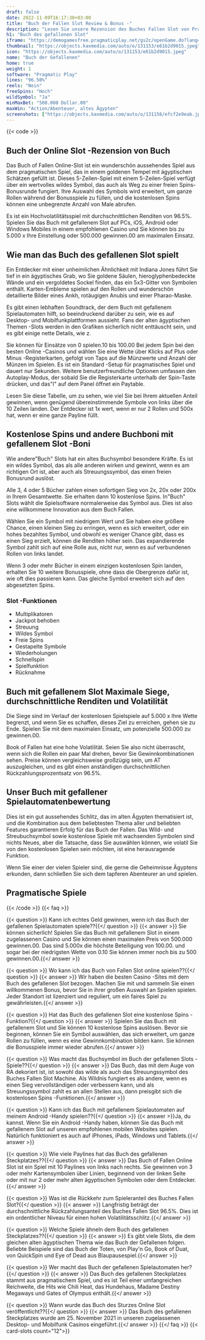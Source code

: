 ```yaml
---
draft: false
date: 2022-11-09T16:17:38+03:00
title: "Buch der Fallen Slot Review & Bonus -"
description: "Lesen Sie unsere Rezension des Buches Fallen Slot von Pragmatic Play mit Features wie Bonus Buy & Super Spin Ante Wette! Beinhaltet RTP & Auszahlungen."
h1: "Buch des gefallenen Slot"
iframe: "https://demogamesfree.pragmaticplay.net/gs2c/openGame.do?lang=en&cur=EUR&gameSymbol=vs10bookfallen"
thumbnail: "https://objects.kaxmedia.com/auto/o/131153/e61b2d9015.jpeg"
icon: "https://objects.kaxmedia.com/auto/o/131153/e61b2d9015.jpeg"
name: "Buch der Gefallenen"
home: true
weight: 1
software: "Pragmatic Play"
lines: "96.50%"
reels: "Nein"
freeSpins: "Hoch"
wildSymbol: "Ja"
minMaxBet: "500.000 Dollar.00"
maxWin: "Action/Abenteuer, altes Ägypten"
screenshots: ["https://objects.kaxmedia.com/auto/o/131156/efcf2e9eab.jpeg"]
---
```


{{< code >}}<h2>Buch der Online Slot -Rezension von Buch</h2><p>Das Buch of Fallen Online-Slot ist ein wunderschön aussehendes Spiel aus dem pragmatischen Spiel, das in einem goldenen Tempel mit ägyptischen Schätzen gefüllt ist. Dieses 5-Zeilen-Spiel mit einem 5-Zeilen-Spiel verfügt über ein wertvolles wildes Symbol, das auch als Weg zu einer freien Spins-Bonusrunde fungiert. Ihre Auswahl des Symbols wird erweitert, um ganze Rollen während der Bonusspiele zu füllen, und die kostenlosen Spins können eine unbegrenzte Anzahl von Male abrufen.</p><p>Es ist ein Hochvolatilitätsspiel mit durchschnittlichen Renditen von 96.5%. Spielen Sie das Buch mit gefallenem Slot auf PCs, iOS, Android oder Windows Mobiles in einem empfohlenen Casino und Sie können bis zu 5.000 x Ihre Einstellung oder 500.000 gewinnen.00 am maximalen Einsatz.</p><h2>Wie man das Buch des gefallenen Slot spielt</h2><p>Ein Entdecker mit einer unheimlichen Ähnlichkeit mit Indiana Jones führt Sie tief in ein ägyptisches Grab, wo Sie goldene Säulen, hieroglyphenbedeckte Wände und ein vergoldetes Sockel finden, das ein 5x3-Gitter von Symbolen enthält. Karten-Embleme spielen auf den Rollen und wunderschön detaillierte Bilder eines Ankh, rotäugigen Anubis und einer Pharao-Maske.</p><p>Es gibt einen lebhaften Soundtrack, der dem Buch mit gefallenem Spielautomaten hilft, so beeindruckend darüber zu sein, wie es auf Desktop- und Mobilfunkplattformen aussieht. Fans der alten ägyptischen Themen -Slots werden in den Grafiken sicherlich nicht enttäuscht sein, und es gibt einige nette Details, wie z.</p><p>Sie können für Einsätze von 0 spielen.10 bis 100.00 Bei jedem Spin bei den besten Online -Casinos und wählen Sie eine Wette über Klicks auf Plus oder Minus -Registerkarten, gefolgt von Taps auf die Münzwerte und Anzahl der Münzen im Spielen. Es ist ein Standard -Setup für pragmatisches Spiel und dauert nur Sekunden. Weitere benutzerfreundliche Optionen umfassen den Autoplay-Modus, der sobald Sie die Registerkarte unterhalb der Spin-Taste drücken, und das"I" auf dem Panel öffnet ein Paytable.</p><p>Lesen Sie diese Tabelle, um zu sehen, wie viel Sie bei Ihrem aktuellen Anteil gewinnen, wenn genügend übereinstimmende Symbole von links über die 10 Zeilen landen. Der Entdecker ist 1x wert, wenn er nur 2 Rollen und 500x hat, wenn er eine ganze Payline füllt.</p><h2>Kostenlose Spins und andere Buchboni mit gefallenem Slot -Boni</h2><p>Wie andere"Buch" Slots hat ein altes Buchsymbol besondere Kräfte. Es ist ein wildes Symbol, das als alle anderen wirken und gewinnt, wenn es am richtigen Ort ist, aber auch als Streuungssymbol, das einen freien Bonusrund auslöst.</p><p>Alle 3, 4 oder 5 Bücher zahlen einen sofortigen Sieg von 2x, 20x oder 200x in Ihrem Gesamtwette. Sie erhalten dann 10 kostenlose Spins. In"Buch" Slots wählt die Spielsoftware normalerweise das Symbol aus. Dies ist also eine willkommene Innovation aus dem Buch Fallen.</p><p>Wählen Sie ein Symbol mit niedrigem Wert und Sie haben eine größere Chance, einen kleinen Sieg zu erringen, wenn es sich erweitert, oder ein hohes bezahltes Symbol, und obwohl es weniger Chance gibt, dass es einen Sieg erzielt, können die Renditen höher sein. Das expandierende Symbol zahlt sich auf eine Rolle aus, nicht nur, wenn es auf verbundenen Rollen von links landet.</p><p>Wenn 3 oder mehr Bücher in einem einzigen kostenlosen Spin landen, erhalten Sie 10 weitere Bonusspiele, ohne dass die Obergrenze dafür ist, wie oft dies passieren kann. Das gleiche Symbol erweitert sich auf den abgesetzten Spins.</p><h3>
Slot -Funktionen</h3><ul>
<li></span>
Multiplikatoren</li>
<li></span>
Jackpot behoben</li>
<li></span>
Streuung</li>
<li></span>
Wildes Symbol</li>
<li></span>
Freie Spins</li>
<li></span>
Gestapelte Symbole</li>
<li></span>
Wiederholungen</li>
<li></span>
Schnellspin</li>
<li></span>
Spielfunktion</li>
<li></span>
Rücknahme</li></ul><h2>Buch mit gefallenem Slot Maximale Siege, durchschnittliche Renditen und Volatilität</h2><p>Die Siege sind im Verlauf der kostenlosen Spielspiele auf 5.000 x Ihre Wette begrenzt, und wenn Sie es schaffen, dieses Ziel zu erreichen, gehen sie zu Ende. Spielen Sie mit dem maximalen Einsatz, um potenzielle 500.000 zu gewinnen.00.</p><p>Book of Fallen hat eine hohe Volatilität. Seien Sie also nicht überrascht, wenn sich die Rollen ein paar Mal drehen, bevor Sie Gewinnkombinationen sehen. Preise können vergleichsweise großzügig sein, um AT auszugleichen, und es gibt einen anständigen durchschnittlichen Rückzahlungsprozentsatz von 96.5%.</p><h2>Unser Buch mit gefallener Spielautomatenbewertung</h2><p>Dies ist ein gut aussehendes Schlitz, das im alten Ägypten thematisiert ist, und die Kombination aus dem beliebtesten Thema aller und beliebten Features garantieren Erfolg für das Buch der Fallen. Das Wild- und Streubuchsymbol sowie kostenlose Spiele mit wachsenden Symbolen sind nichts Neues, aber die Tatsache, dass Sie auswählen können, wie volatil Sie von den kostenlosen Spielen sein möchten, ist eine herausragende Funktion.</p><p>Wenn Sie einer der vielen Spieler sind, die gerne die Geheimnisse Ägyptens erkunden, dann schließen Sie sich dem tapferen Abenteurer an und spielen.</p><h2>Pragmatische Spiele</h2>
{{< /code >}}
{{< faq >}}

{{< question >}} Kann ich echtes Geld gewinnen, wenn ich das Buch der gefallenen Spielautomaten spiele??{{</ question >}}
{{< answer >}} Sie können sicherlich! Spielen Sie das Buch mit gefallenem Slot in einem zugelassenen Casino und Sie können einen maximalen Preis von 500.000 gewinnen.00. Das sind 5.000x die höchste Beteiligung von 100.00. und sogar bei der niedrigsten Wette von 0.10 Sie können immer noch bis zu 500 gewinnen.00.{{</ answer >}}

{{< question >}} Wo kann ich das Buch von Fallen Slot online spielen??{{</ question >}}
{{< answer >}} Wir haben die besten Casino -Sites mit dem Buch des gefallenen Slot bezogen. Machen Sie mit und sammeln Sie einen willkommenen Bonus, bevor Sie in ihrer großen Auswahl an Spielen spielen. Jeder Standort ist lizenziert und reguliert, um ein faires Spiel zu gewährleisten.{{</ answer >}}

{{< question >}} Hat das Buch des gefallenen Slot eine kostenlose Spins -Funktion?{{</ question >}}
{{< answer >}} Spielen Sie das Buch mit gefallenem Slot und Sie können 10 kostenlose Spins auslösen. Bevor sie beginnen, können Sie ein Symbol auswählen, das sich erweitert, um ganze Rollen zu füllen, wenn es eine Gewinnkombination bilden kann. Sie können die Bonusspiele immer wieder abrufen.{{</ answer >}}

{{< question >}} Was macht das Buchsymbol im Buch der gefallenen Slots -Spiele??{{</ question >}}
{{< answer >}} Das Buch, das mit dem Auge von RA dekoriert ist, ist sowohl das wilde als auch das Streuungssymbol des Buches Fallen Slot Machine. Als Wildnis fungiert es als andere, wenn es einen Sieg vervollständigen oder verbessern kann, und als Streuungssymbol zahlt es an allen Stellen aus, dann preisgibt sich die kostenlosen Spins -Funktionen.{{</ answer >}}

{{< question >}} Kann ich das Buch mit gefallenem Spielautomaten auf meinem Android -Handy spielen??{{</ question >}}
{{< answer >}}Ja, du kannst. Wenn Sie ein Android -Handy haben, können Sie das Buch mit gefallenem Slot auf unseren empfohlenen mobilen Websites spielen. Natürlich funktioniert es auch auf iPhones, iPads, Windows und Tablets.{{</ answer >}}

{{< question >}} Wie viele Paylines hat das Buch des gefallenen Steckplatzes??{{</ question >}}
{{< answer >}} Das Buch of Fallen Online Slot ist ein Spiel mit 10 Paylines von links nach rechts. Sie gewinnen von 3 oder mehr Kartensymbolen über Linien, beginnend von der linken Seite oder mit nur 2 oder mehr alten ägyptischen Symbolen oder dem Entdecker.{{</ answer >}}

{{< question >}} Was ist die Rückkehr zum Spieleranteil des Buches Fallen Slot?{{</ question >}}
{{< answer >}} Langfristig beträgt der durchschnittliche Rückzahlungsanteil des Buches Fallen Slot 96.5%. Dies ist ein ordentlicher Niveau für einen hohen Volatilitätsschlitz.{{</ answer >}}

{{< question >}} Welche Spiele ähneln dem Buch des gefallenen Steckplatzes??{{</ question >}}
{{< answer >}} Es gibt viele Slots, die dem gleichen alten ägyptischen Thema wie das Buch der Gefallenen folgen. Beliebte Beispiele sind das Buch der Toten, von Play'n Go, Book of Duat, von QuickSpin und Eye of Dead aus Blaupausespiel.{{</ answer >}}

{{< question >}} Wer macht das Buch der gefallenen Spielautomaten her?{{</ question >}}
{{< answer >}} Das Buch des gefallenen Steckplatzes stammt aus pragmatischem Spiel, und es ist Teil einer umfangreichen Reichweite, die Hits wie Chili Heat, das Hundehaus, Madame Destiny Megaways und Gates of Olympus enthält.{{</ answer >}}

{{< question >}} Wann wurde das Buch des Sturzes Online Slot veröffentlicht??{{</ question >}}
{{< answer >}} Das Buch des gefallenen Steckplatzes wurde am 25. November 2021 in unseren zugelassenen Desktop- und Mobilfunk Casinos eingeführt.{{</ answer >}}
{{</ faq >}}
{{< card-slots count="12">}}
